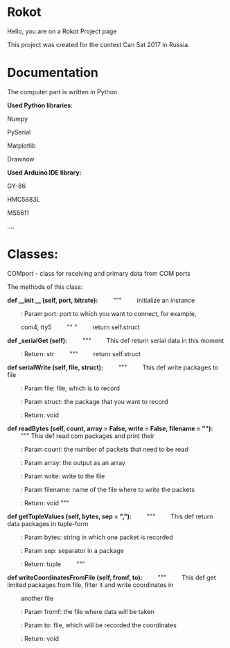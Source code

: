 <h1>Rokot</h1>

Hello, you are on a Rokot Project page

This project was created for the contest Can Sat 2017 in Russia.

<h1>Documentation</h1>

The computer part is written in Python

<b>Used Python libraries:</b>

Numpy

PySerial

Matplotlib

Drawnow

<b>Used Arduino IDE library:</b>

GY-86

HMC5883L

MS5611

....

<h1>Classes:</h1>

COMport - class for receiving and primary data from COM ports

The methods of this class:

<b>def __init __ (self, port, bitrate):</b>
        """
        initialize an instance
        
        : Param port: port to which you want to connect, for example,
        
        com4, tty5
        "" "
        return self.struct
        
<b>def _serialGet (self):</b>
        """
        This def return serial data in this moment
        
        : Return: str
        """
        return self.struct

<b>def serialWrite (self, file, struct):</b>
        """
        This def write packages to file
        
        : Param file: file, which is to record
        
        : Param struct: the package that you want to record
        
        : Return: void
        
        
<b>def readBytes (self, count, array = False, write = False, filename = ""):</b>
        """
        This def read com packages and print their
        
        : Param count: the number of packets that need to be read
        
        : Param array: the output as an array
        
        : Param write: write to the file
        
        : Param filename: name of the file where to write the packets
        
        : Return: void
        """
        
<b>def getTupleValues (self, bytes, sep = ","):</b>
        """
        This def return data packages in tuple-form
        
        : Param bytes: string in which one packet is recorded
        
        : Param sep: separator in a package
        
        : Return: tuple
        """
        
<b>def writeCoordinatesFromFile (self, fromf, to):</b>
        """
        This def get limited packages from file, filter it and write coordinates in
        
        another file
        
        : Param fromf: the file where data will be taken
        
        : Param to: file, which will be recorded the coordinates
        
        : Return: void
